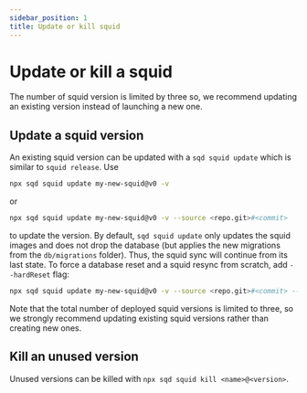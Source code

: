 ```yaml
---
sidebar_position: 1
title: Update or kill squid
---
```


# Update or kill a squid

The number of squid version is limited by three so, we recommend updating an existing version instead of 
launching a new one.

## Update a squid version

An existing squid version can be updated with a `sqd squid update` which is similar to `squid release`. Use 

```bash
npx sqd squid update my-new-squid@v0 -v
```
or

```bash
npx sqd squid update my-new-squid@v0 -v --source <repo.git>#<commit>
```

to update the version. By default, `sqd squid update` only updates the squid images and does not drop the database (but applies the new migrations from the `db/migrations` folder). Thus, the squid sync will continue from its last state. To force a database reset and a squid resync from scratch, add `--hardReset` flag:

```bash
npx sqd squid update my-new-squid@v0 -v --source <repo.git>#<commit> --hardReset
```

Note that the total number of deployed squid versions is limited to three, so we strongly recommend updating existing squid versions rather than creating new ones. 

## Kill an unused version

Unused versions can be killed with 
`npx sqd squid kill <name>@<version>`.